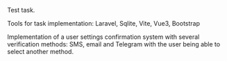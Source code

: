 Test task.

Tools for task implementation: Laravel, Sqlite, Vite, Vue3, Bootstrap

Implementation of a user settings confirmation system with several verification methods: SMS, email and Telegram with the user being able to select another method.
